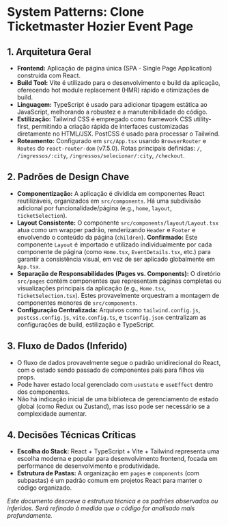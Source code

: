 # System Patterns: Clone Ticketmaster Hozier Event Page

## 1. Arquitetura Geral

*   **Frontend:** Aplicação de página única (SPA - Single Page Application) construída com React.
*   **Build Tool:** Vite é utilizado para o desenvolvimento e build da aplicação, oferecendo hot module replacement (HMR) rápido e otimizações de build.
*   **Linguagem:** TypeScript é usado para adicionar tipagem estática ao JavaScript, melhorando a robustez e a manutenibilidade do código.
*   **Estilização:** Tailwind CSS é empregado como framework CSS utility-first, permitindo a criação rápida de interfaces customizadas diretamente no HTML/JSX. PostCSS é usado para processar o Tailwind.
*   **Roteamento:** Configurado em `src/App.tsx` usando `BrowserRouter` e `Routes` do `react-router-dom` (v7.5.0). Rotas principais definidas: `/`, `/ingressos/:city`, `/ingressos/selecionar/:city`, `/checkout`.

## 2. Padrões de Design Chave

*   **Componentização:** A aplicação é dividida em componentes React reutilizáveis, organizados em `src/components`. Há uma subdivisão adicional por funcionalidade/página (e.g., `home`, `layout`, `ticketSelection`).
*   **Layout Consistente:** O componente `src/components/layout/Layout.tsx` atua como um wrapper padrão, renderizando `Header` e `Footer` e envolvendo o conteúdo da página (`children`). **Confirmado:** Este componente `Layout` é importado e utilizado individualmente por cada componente de página (como `Home.tsx`, `EventDetails.tsx`, etc.) para garantir a consistência visual, em vez de ser aplicado globalmente em `App.tsx`.
*   **Separação de Responsabilidades (Pages vs. Components):** O diretório `src/pages` contém componentes que representam páginas completas ou visualizações principais da aplicação (e.g., `Home.tsx`, `TicketSelection.tsx`). Estes provavelmente orquestram a montagem de componentes menores de `src/components`.
*   **Configuração Centralizada:** Arquivos como `tailwind.config.js`, `postcss.config.js`, `vite.config.ts`, e `tsconfig.json` centralizam as configurações de build, estilização e TypeScript.

## 3. Fluxo de Dados (Inferido)

*   O fluxo de dados provavelmente segue o padrão unidirecional do React, com o estado sendo passado de componentes pais para filhos via props.
*   Pode haver estado local gerenciado com `useState` e `useEffect` dentro dos componentes.
*   Não há indicação inicial de uma biblioteca de gerenciamento de estado global (como Redux ou Zustand), mas isso pode ser necessário se a complexidade aumentar.

## 4. Decisões Técnicas Críticas

*   **Escolha do Stack:** React + TypeScript + Vite + Tailwind representa uma escolha moderna e popular para desenvolvimento frontend, focada em performance de desenvolvimento e produtividade.
*   **Estrutura de Pastas:** A organização em `pages` e `components` (com subpastas) é um padrão comum em projetos React para manter o código organizado.

*Este documento descreve a estrutura técnica e os padrões observados ou inferidos. Será refinado à medida que o código for analisado mais profundamente.*

